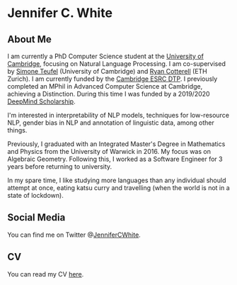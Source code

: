 # Jennifer C. White

## About Me

I am currently a PhD Computer Science student at the [University of Cambridge](https://www.cam.ac.uk/), focusing on Natural Language Processing. I am co-supervised by [Simone Teufel](https://www.cl.cam.ac.uk/~sht25/) (University of Cambridge) and [Ryan Cotterell](https://rycolab.github.io/) (ETH Zurich). I am currently funded by the [Cambridge ESRC DTP](https://www.esrcdtp.group.cam.ac.uk/). I previously completed an MPhil in Advanced Computer Science at Cambridge, achieving a Distinction. During this time I was funded by a 2019/2020 [DeepMind Scholarship](https://www.cambridgetrust.org/scholarships/deepmind-cambridge-scholarship/).

I'm interested in interpretability of NLP models, techniques for low-resource NLP, gender bias in NLP and annotation of linguistic data, among other things. 

Previously, I graduated with an Integrated Master's Degree in Mathematics and Physics from the University of Warwick in 2016. My focus was on Algebraic Geometry. Following this, I worked as a Software Engineer for 3 years before returning to university.

In my spare time, I like studying more languages than any individual should attempt at once, eating katsu curry and travelling (when the world is not in a state of lockdown).

## Social Media

You can find me on Twitter @[JenniferCWhite](https://www.twitter.com/JenniferCWhite).

## CV

You can read my CV [here](../files/JenniferWhite_CV.pdf).
